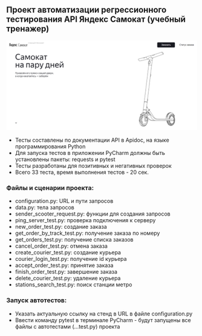 ﻿## Проект автоматизации регрессионного тестирования API Яндекс Самокат (учебный тренажер)
![img.png](img.png)
- Тесты составлены по документации API в Apidoc, на языке программирования Python
- Для запуска тестов в приложении PyCharm должны быть установлены пакеты: requests и pytest
- Тесты разработаны для позитивных и негативных проверок
- Всего 33 теста, время выполнения тестов - 20 сек.

### Файлы и сценарии проекта:
- configuration.py: URL и пути запросов
- data.py: тела запросов
- sender_scooter_request.py: функции для создания запросов
- ping_server_test.py: проверка подключения к серверу
- new_order_test.py: создание заказа
- get_order_by_track_test.py: получение заказа по номеру
- get_orders_test.py: получение списка заказов
- cancel_order_test.py: отмена заказа
- create_courier_test.py: создание курьера
- courier_login_test.py: получение id курьера
- accept_order_test.py: принятие заказа
- finish_order_test.py: завершение заказа
- delete_courier_test.py: удаление курьера
- stations_search_test.py: поиск станции метро

### Запуск автотестов:
- Указать актуальную ссылку на стенд в URL в файле configuration.py
- Ввести команду pytest в терминале PyCharm - будут запущены все файлы с автотестами (...test.py) проекта